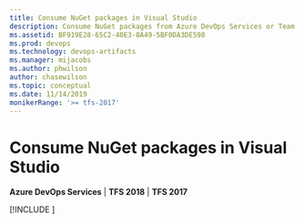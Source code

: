 ```yaml
---
title: Consume NuGet packages in Visual Studio
description: Consume NuGet packages from Azure DevOps Services or Team Foundation Server by adding a feed to Visual Studio
ms.assetid: BF919E28-65C2-40E3-8A49-5BF0DA3DE598
ms.prod: devops
ms.technology: devops-artifacts
ms.manager: mijacobs
ms.author: phwilson
author: chasewilson
ms.topic: conceptual
ms.date: 11/14/2019
monikerRange: '>= tfs-2017'
---
```


# Consume NuGet packages in Visual Studio

**Azure DevOps Services** | **TFS 2018** | **TFS 2017**

[!INCLUDE [](../_shared/nuget/consume.md)]
